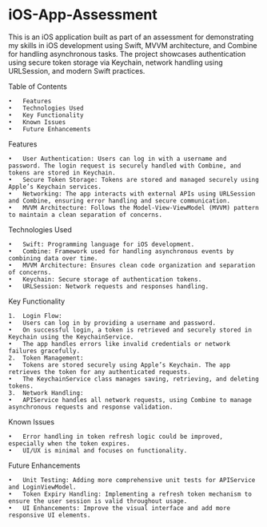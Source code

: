 # iOS-App-Assessment

This is an iOS application built as part of an assessment for demonstrating my skills in iOS development using Swift, MVVM architecture, and Combine for handling asynchronous tasks. The project showcases authentication using secure token storage via Keychain, network handling using URLSession, and modern Swift practices.

Table of Contents

	•	Features
	•	Technologies Used
	•	Key Functionality
	•	Known Issues
	•	Future Enhancements

 Features

	•	User Authentication: Users can log in with a username and password. The login request is securely handled with Combine, and tokens are stored in Keychain.
	•	Secure Token Storage: Tokens are stored and managed securely using Apple’s Keychain services.
	•	Networking: The app interacts with external APIs using URLSession and Combine, ensuring error handling and secure communication.
	•	MVVM Architecture: Follows the Model-View-ViewModel (MVVM) pattern to maintain a clean separation of concerns.

Technologies Used

	•	Swift: Programming language for iOS development.
	•	Combine: Framework used for handling asynchronous events by combining data over time.
	•	MVVM Architecture: Ensures clean code organization and separation of concerns.
	•	Keychain: Secure storage of authentication tokens.
	•	URLSession: Network requests and responses handling.

Key Functionality

	1.	Login Flow:
	•	Users can log in by providing a username and password.
	•	On successful login, a token is retrieved and securely stored in Keychain using the KeychainService.
	•	The app handles errors like invalid credentials or network failures gracefully.
	2.	Token Management:
	•	Tokens are stored securely using Apple’s Keychain. The app retrieves the token for any authenticated requests.
	•	The KeychainService class manages saving, retrieving, and deleting tokens.
	3.	Network Handling:
	•	APIService handles all network requests, using Combine to manage asynchronous requests and response validation.

 Known Issues

	•	Error handling in token refresh logic could be improved, especially when the token expires.
	•	UI/UX is minimal and focuses on functionality.

 Future Enhancements

	•	Unit Testing: Adding more comprehensive unit tests for APIService and LoginViewModel.
	•	Token Expiry Handling: Implementing a refresh token mechanism to ensure the user session is valid throughout usage.
	•	UI Enhancements: Improve the visual interface and add more responsive UI elements.
